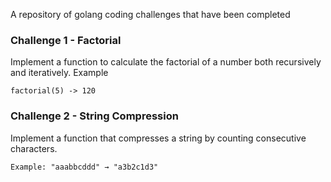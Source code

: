 A repository of golang coding challenges that have been completed

### Challenge 1 - Factorial
Implement a function to calculate the factorial of a number both recursively and iteratively.
Example
```
factorial(5) -> 120
```

### Challenge 2 - String Compression
Implement a function that compresses a string by counting consecutive characters.
```
Example: "aaabbcddd" → "a3b2c1d3"
```